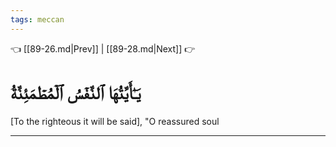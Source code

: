 ```yaml
---
tags: meccan
---
```


👈 [[89-26.md|Prev]] | [[89-28.md|Next]] 👉

# يَـٰٓأَيَّتُهَا ٱلنَّفۡسُ ٱلۡمُطۡمَئِنَّةُ

[To the righteous it will be said], "O reassured soul

---

